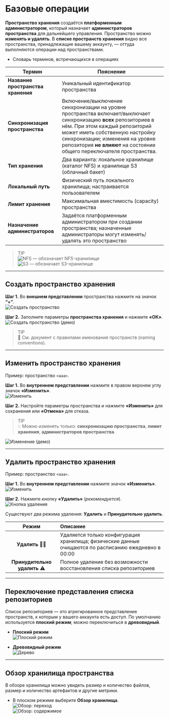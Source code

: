 # Базовые операции

**Пространство хранения** создаётся **платформенным администратором**, который назначает **администраторов пространства** для дальнейшего управления. Пространство можно **изменять и удалять**. В **списке пространств хранения** видно все пространства, принадлежащие вашему аккаунту, — оттуда выполняются операции над пространствами.

- Словарь терминов, встречающихся в операциях

| Термин | Пояснение |
|---|---|
| **Название пространства хранения** | Уникальный идентификатор пространства |
| **Синхронизация пространства** | Включение/выключение синхронизации на уровне пространства включает/выключает синхронизацию **всех** репозиториев в нём. При этом каждый репозиторий может иметь собственную настройку синхронизации; изменения на уровне репозитория **не влияют** на состояние общего переключателя пространства. |
| **Тип хранения** | Два варианта: локальное хранилище (каталог NFS) и хранилище S3 (облачный бакет) |
| **Локальный путь** | Физический путь локального хранилища; настраивается пользователем |
| **Лимит хранения** | Максимальная вместимость (capacity) пространства |
| **Назначение администраторов** | Задаётся платформенным администратором при создании пространства; назначенные администраторы могут изменять/удалять это пространство |

> TIP  
> ![NFS](nfs.02a414e7.svg) — обозначает NFS-хранилище  
> ![S3](s3.8b339847.svg) — обозначает S3-хранилище

---

## Создать пространство хранения

**Шаг 1.** Во **внешнем представлении** пространства нажмите на значок **“+”**.  
![Создать пространство](add_icon.8f6c6cf9.png)

**Шаг 2.** Заполните параметры **пространства хранения** и нажмите **«ОК»**.  
![Создать пространство (демо)](add_storage_space.c5e3a98b.gif)

> TIP  
> 📄 См. документ с правилами именования пространств (naming conventions).

---

## Изменить пространство хранения

Пример: пространство `<aaa>`.

**Шаг 1.** Во **внутреннем представлении** нажмите в правом верхнем углу значок **«Изменить»**.  
![Изменить](change_icon.8ce7f2d6.png)

**Шаг 2.** Настройте параметры пространства и нажмите **«Изменить»** для сохранения или **«Отмена»** для отказа.  

> TIP  
> 💡 Можно изменять только: **синхронизацию пространства**, **лимит хранения**, **администраторов пространства**.  

![Изменение (демо)](edite_storage_space.f3fb9b75.gif)

---

## Удалить пространство хранения

Пример: пространство `<aaa>`.

**Шаг 1.** Во **внутреннем представлении** нажмите значок **«Изменить»**.  
![Изменить](change_icon.8ce7f2d6.png)

**Шаг 2.** Нажмите кнопку **«Удалить»** (*рекомендуется*).  
![Кнопка удаления](change_button.e6af7fdb.png)

Существуют два режима удаления: **Удалить** и **Принудительно удалить**.

| Режим | Описание |
|:--:|:--|
| **Удалить** 👍🏻 | Удаляется только конфигурация хранилища; физические данные очищаются по расписанию ежедневно в 00:00 |
| **Принудительно удалить** ⚠️ | Полное удаление без возможности восстановления списка репозиториев |

---

## Переключение представления списка репозиториев

Список репозиториев — это агрегированное представление пространств, к которым у вашего аккаунта есть доступ. По умолчанию используется **плоский режим**; можно переключиться в **древовидный**.

- **Плоский режим**  
  ![Плоский режим](flat_model.74f19709.png)

- **Древовидный режим**  
  ![Дерево](tree_model.91fffd0c.png)

---

## Обзор хранилища пространства

В обзоре хранилища можно увидеть размер и количество файлов, размер и количество артефактов и другие метрики.

- В плоском режиме выберите **Обзор хранилища**.  
  ![Обзор: переход](storage_outline.b30260e8.png)  
  ![Обзор: содержимое](outline_content.3a8c867b.png)
